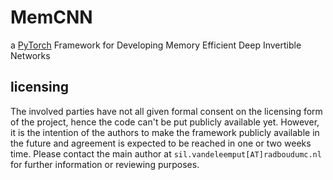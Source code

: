 # MemCNN 
a [PyTorch](http://pytorch.org/) Framework for Developing Memory Efficient Deep Invertible Networks

## licensing

The involved parties have not all given formal consent on the licensing form of the project, hence the code can't be put publicly available yet. However, it is the intention of the authors to make the framework publicly available in the future and agreement is expected to be reached in one or two weeks time. Please contact the main author at `sil.vandeleemput[AT]radboudumc.nl` for further information or reviewing purposes.
